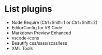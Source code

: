 # List plugins
- Node Require (Ctrl+Shift+1 or Ctrl+Shift+2)
- EditorConfig for VS Code
- Markdown Preview Enhanced
- vscode-icons
- Beautify css/sass/scss/less
- XML Tools

